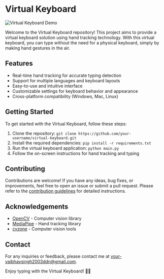# Virtual Keyboard

![Virtual Keyboard Demo](demo.gif)

Welcome to the Virtual Keyboard repository! This project aims to provide a virtual keyboard solution using hand tracking technology. With this virtual keyboard, you can type without the need for a physical keyboard, simply by making hand gestures in the air.

## Features
- Real-time hand tracking for accurate typing detection
- Support for multiple languages and keyboard layouts
- Easy-to-use and intuitive interface
- Customizable settings for keyboard behavior and appearance
- Cross-platform compatibility (Windows, Mac, Linux)

## Getting Started
To get started with the Virtual Keyboard, follow these steps:

1. Clone the repository: `git clone https://github.com/your-username/virtual-keyboard.git`
2. Install the required dependencies: `pip install -r requirements.txt`
3. Run the virtual keyboard application: `python main.py`
4. Follow the on-screen instructions for hand tracking and typing

## Contributing
Contributions are welcome! If you have any ideas, bug fixes, or improvements, feel free to open an issue or submit a pull request. Please refer to the [contribution guidelines](CONTRIBUTING.md) for detailed instructions.

## Acknowledgements
- [OpenCV](https://opencv.org) - Computer vision library
- [MediaPipe](https://mediapipe.dev) - Hand tracking library
- [cvzone](https://github.com/cvzone/cvzone) - Computer vision tools

## Contact
For any inquiries or feedback, please contact me at your-vaibhavsingh2003ddn@gmail.com.

Enjoy typing with the Virtual Keyboard! 🚀✨

